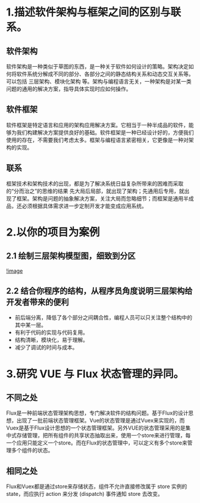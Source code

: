 # 1.描述软件架构与框架之间的区别与联系。
## 软件架构
软件架构是一种类似于草图的东西，是一种关于软件如何设计的策略。架构决定如何将软件系统分解成不同的部分、各部分之间的静态结构关系和动态交互关系等。可以包括 三层架构、模块化架构 等。架构与编程语言无关，一种架构是对某一类问题的通用的解决方案，指导具体实现时应如何操作。

## 软件框架
软件框架是特定语言和应用的架构应用解决方案。它相当于一种半成品的软件，能够为我们构建解决方案提供良好的基础。软件框架是一种已经设计好的，方便我们使用的存在，不需要我们考虑太多。框架与编程语言紧密相关，它更像是一种对架构的实现。
## 联系
框架技术和架构技术的出现，都是为了解决系统日益复杂所带来的困难而采取的“分而治之”的思维的结果 先大局后局部，就出现了架构；先通用后专用，就出现了框架。架构是问题的抽象解决方案，关注大局而忽略细节；而框架是通用半成品，还必须根据具体需求进一步定制开发才能变成应用系统。

# 2.以你的项目为案例
## 2.1 绘制三层架构模型图，细致到分区
[!image](https://github.com/Boyce-Lee/Boyce-Lee.github.io/blob/master/media/img/15331146_homework08.png.png)
## 2.2 结合你程序的结构，从程序员角度说明三层架构给开发者带来的便利
+ 前后端分离，降低了各个部分之间耦合性，编程人员可以只关注整个结构中的其中某一层。
+ 有利于代码的实现与代码复用。
+ 结构清晰，模块化，易于理解。
+ 减少了调试的时间与成本。
# 3.研究 VUE 与 Flux 状态管理的异同。
## 不同之处
Flux是一种前端状态管理架构思想，专门解决软件的结构问题。基于Flux的设计思想，出现了一批前端状态管理框架。Vue的状态管理是通过Vuex来实现的，而Vuex是基于Flux设计思想的一个状态管理框架。另外VUE的状态管理采用的是集中式存储管理，把所有组件的共享状态抽取出来，使用一个store来进行管理，每一个应用只能定义一个store。而在Flux的状态管理中，可以定义有多个store来管理多个组件的状态。
## 相同之处
Flux和Vuex都是通过store来存储状态，组件不允许直接修改属于 store 实例的 state，而应执行 action 来分发 (dispatch) 事件通知 store 去改变。
